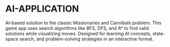 # AI-APPLICATION
AI-based solution to the classic Missionaries and Cannibals problem. This game app uses search algorithms like BFS, DFS, and A* to find valid solutions while visualizing moves. Designed for learning AI concepts, state-space search, and problem-solving strategies in an interactive format.
